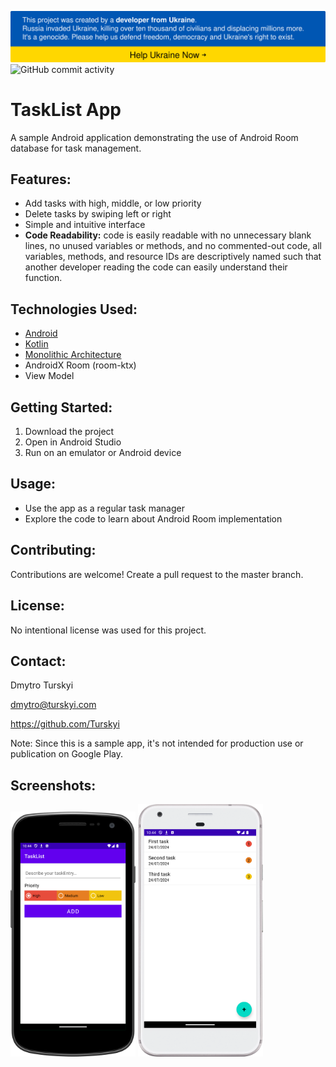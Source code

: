 [![Stand With Ukraine](https://raw.githubusercontent.com/vshymanskyy/StandWithUkraine/main/banner-direct-single.svg)](https://stand-with-ukraine.pp.ua)
<img alt="GitHub commit activity" src="https://img.shields.io/github/commit-activity/m/Turskyi/TaskList">

# TaskList App

A sample Android application demonstrating the use of Android Room database
for task management.

## Features:

- Add tasks with high, middle, or low priority
- Delete tasks by swiping left or right
- Simple and intuitive interface
- **Code Readability:** code is easily readable with no unnecessary blank lines,
  no unused variables
  or methods, and no commented-out code, all variables, methods, and resource
  IDs are descriptively
  named such that another developer reading the code can easily understand their
  function.

## Technologies Used:

- [Android](https://developer.android.com/studio/intro)
- [Kotlin](https://kotlinlang.org/)
- [Monolithic Architecture](https://en.wikipedia.org/wiki/Monolithic_architecture)
- AndroidX Room (room-ktx)
- View Model

## Getting Started:

1. Download the project
2. Open in Android Studio
3. Run on an emulator or Android device

## Usage:

- Use the app as a regular task manager
- Explore the code to learn about Android Room implementation

## Contributing:

Contributions are welcome! Create a pull request to the master branch.

## License:

No intentional license was used for this project.

## Contact:

Dmytro Turskyi

[dmytro@turskyi.com](mailto:dmytro@turskyi.com)

https://github.com/Turskyi

Note: Since this is a sample app, it's not intended for production use or
publication on Google Play.

## Screenshots:

<!--suppress CheckImageSize -->
<img src="screenshots/AddTaskScreenshot_20240724.png" width="200"  alt="screenshot">
<img src="screenshots/tasks_Screenshot_20240724.png" width="200" alt="screenshot">